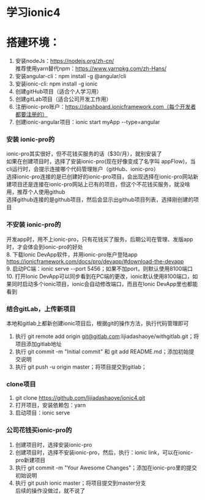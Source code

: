# 学习ionic4
# 搭建环境：
1.	安装nodeJs：https://nodejs.org/zh-cn/<br>
推荐使用yarn替代npm：https://www.yarnpkg.com/zh-Hans/
2.	安装angular-cli：npm install -g @angular/cli
3.	安装ionic-cli: npm install -g ionic
4.	创建gitHub项目（适合个人学习用）<br>
5.	创建gitLab项目（适合公司开发工作用）<br>
6.  注册ionic-pro账户：https://dashboard.ionicframework.com（每个开发者都要注册的）<br>
7.	创建ionic-angular项目：ionic start myApp --type=angular<br>
### 安装 ionic-pro的
ionic-pro其实很好，但不花钱买服务的话（$30/月），就别安装了<br>
如果在创建项目时，选择了安装ionic-pro(现在好像变成了名字叫 appFlow)，当cli运行时，会提示连接哪个代码管理账户（gitHub、ionic-pro）<br>
选择ionic-pro连接的是已创建好的ionic-pro项目，会出现选择在ionic-pro网站新建项目还是连接在ionic-pro网站上已有的项目，但这个不花钱买服务，就没啥用，推荐个人使用github<br>
选择github连接的是github项目，然后会显示出github项目列表，选择刚创建的项目<br>
### 不安装 ionic-pro的
开发app时，用不上ionic-pro，只有花钱买了服务，后期公司在管理、发版app时，才会体会到ionic-pro的好处<br>
8.	下载Ionic DevApp软件，并用ionic-pro账户登陆app<br>
https://ionicframework.com/docs/pro/devapp/#download-the-devapp<br>
9.	启动PC端：ionic serve --port 5456；如果不加port，则默认使用8100端口<br>
10.	打开Ionic DevApp可以同步看到在PC端的更改，ionic默认使用8100端口，如果同时启动多个ionic项目，ionic会自动修改端口，而且在Ionic DevApp里也都能看到
### 结合gitLab，上传新项目
本地和gitlab上都新创建ionic项目后，根据git的操作方法，执行代码管理即可<br>
1. 执行 git remote add origin git@gitlab.com:lijiadashaoye/withgitlab.git；将项目添加gitlab地址<br>
2. 执行 git commit -m "Initial commit" 和 git add README.md；添加初始提交说明<br>
3. 执行 git push -u origin master；将项目提交到gitlab；<br>
### clone项目
1. git clone https://github.com/lijiadashaoye/ionic4.git
2. 打开项目，安装依赖包：yarn
3. 启动项目：ionic serve
### 公司花钱买ionic-pro的
1. 创建项目时，选择安装ionic-pro<br>
2. 创建项目时，选择不安装ionic-pro，然后，执行：ionic link，可以在ionic-pro新建项目<br>
3. 执行 git commit -m "Your Awesome Changes"；添加在ionic-pro里的提交初始说明<br>
4. 执行 git push ionic master；将项目提交到master分支<br>
后续的操作没做过，就不说了

